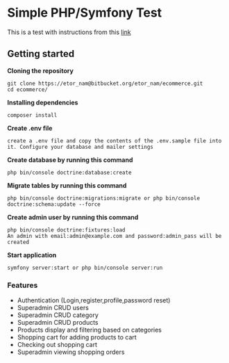 # Simple PHP/Symfony Test

This is a test with instructions from this [link](https://docs.google.com/document/d/1xi3SRTPoGwoL7HU4zXf1u8KsLG0lXbkw3ePFP6M2xbQ/edit#heading=h.umvywnnhccz)

## Getting started

**Cloning the repository**

```
git clone https://etor_nam@bitbucket.org/etor_nam/ecommerce.git
cd ecommerce/
```

**Installing dependencies**

```
composer install
```

**Create .env file**

```
create a .env file and copy the contents of the .env.sample file into it. Configure your database and mailer settings
```

**Create database by running this command**

```
php bin/console doctrine:database:create
```

**Migrate tables by running this command**

```
php bin/console doctrine:migrations:migrate or php bin/console doctrine:schema:update --force
```

**Create admin user by running this command**

```
php bin/console doctrine:fixtures:load
An admin with email:admin@example.com and password:admin_pass will be created
```

**Start application**

```
symfony server:start or php bin/console server:run
```

### Features

- Authentication (Login,register,profile,password reset)
- Superadmin CRUD users
- Superadmin CRUD category
- Superadmin CRUD products
- Products display and filtering based on categories
- Shopping cart for adding products to cart
- Checking out shopping cart
- Superadmin viewing shopping orders

